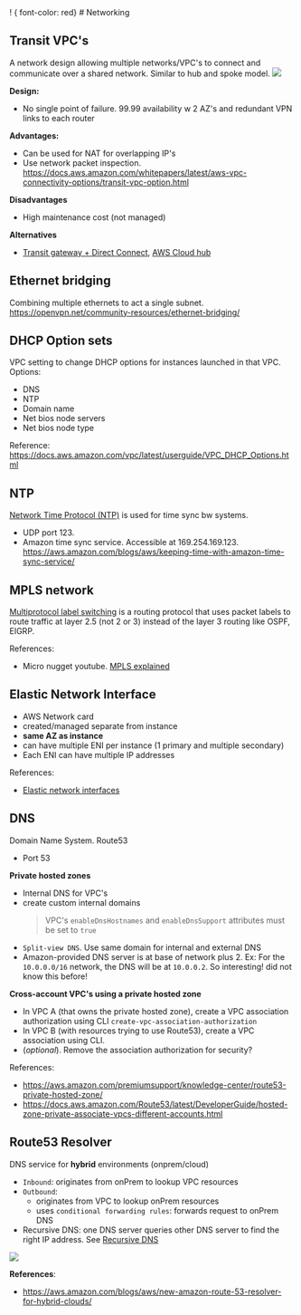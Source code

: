 <styles>
! { font-color: red}
</styles>
# Networking

## Transit VPC's
A network design allowing multiple networks/VPC's to connect and communicate over a shared network. Similar to hub and spoke model. 
![](https://docs.aws.amazon.com/whitepapers/latest/aws-vpc-connectivity-options/images/image23.png)

**Design:**
- No single point of failure. 99.99 availability w 2 AZ's and redundant VPN links to each router 

**Advantages:** 
- Can be used for NAT for overlapping IP's
- Use network packet inspection. https://docs.aws.amazon.com/whitepapers/latest/aws-vpc-connectivity-options/transit-vpc-option.html

**Disadvantages**
- High maintenance cost (not managed) 

**Alternatives**
- [Transit gateway + Direct Connect](https://docs.aws.amazon.com/whitepapers/latest/aws-vpc-connectivity-options/aws-direct-connect-aws-transit-gateway.html), [AWS Cloud hub](https://docs.aws.amazon.com/whitepapers/latest/aws-vpc-connectivity-options/aws-vpn-cloudhub.html)


## Ethernet bridging
Combining multiple ethernets to act a single subnet. https://openvpn.net/community-resources/ethernet-bridging/


## DHCP Option sets
VPC setting to change DHCP options for instances launched in that VPC. 
Options: 
- DNS
- NTP
- Domain name
- Net bios node servers
- Net bios node type

Reference: https://docs.aws.amazon.com/vpc/latest/userguide/VPC_DHCP_Options.html

## NTP
[Network Time Protocol (NTP)](https://en.wikipedia.org/wiki/Network_Time_Protocol) is used for time sync bw systems. 
- UDP port 123. 
- Amazon time sync service. Accessible at 169.254.169.123. https://aws.amazon.com/blogs/aws/keeping-time-with-amazon-time-sync-service/

## MPLS network
[Multiprotocol label switching](https://en.wikipedia.org/wiki/Multiprotocol_Label_Switching) is a routing protocol that uses packet labels to route traffic at layer 2.5 (not 2 or 3) instead of the layer 3 routing like OSPF, EIGRP. 

References: 
- Micro nugget youtube. [MPLS explained](https://www.youtube.com/watch?v=huKkCK8AJ7I&t=1s)

## Elastic Network Interface
- AWS Network card
- created/managed separate from instance
- **same AZ as instance**
- can have multiple ENI per instance (1 primary and multiple secondary)
- Each ENI can have multiple IP addresses

References: 
- [Elastic network interfaces](https://docs.aws.amazon.com/AWSEC2/latest/UserGuide/using-eni.html)

## DNS
Domain Name System. Route53
- Port 53

**Private hosted zones**
- Internal DNS for VPC's
- create custom internal domains
  > VPC's `enableDnsHostnames` and `enableDnsSupport` attributes must be set to `true`
- `Split-view DNS`. Use same domain for internal and external DNS
- Amazon-provided DNS server is at base of network plus 2. Ex: For the `10.0.0.0/16` network, the DNS will be at `10.0.0.2`. So interesting! did not know this before! 

**Cross-account VPC's using a private hosted zone**

- In VPC A (that owns the private hosted zone), create a VPC association authorization using CLI `create-vpc-association-authorization`
- In VPC B (with resources trying to use Route53), create a VPC association using CLI.
- (*optional*). Remove the association authorization for security?

References: 
- https://aws.amazon.com/premiumsupport/knowledge-center/route53-private-hosted-zone/
- https://docs.aws.amazon.com/Route53/latest/DeveloperGuide/hosted-zone-private-associate-vpcs-different-accounts.html


## Route53 Resolver
DNS service for **hybrid** environments (onprem/cloud)
- `Inbound`: originates from onPrem to lookup VPC resources
- `Outbound`: 
  - originates from VPC to lookup onPrem resources
  - uses `conditional forwarding rules`: forwards request to onPrem DNS
- Recursive DNS: one DNS server queries other DNS server to find the right IP address. See [Recursive DNS](https://www.cloudflare.com/learning/dns/what-is-recursive-dns/)

![](https://d2908q01vomqb2.cloudfront.net/da4b9237bacccdf19c0760cab7aec4a8359010b0/2018/11/19/resolver-1-howitworks-3.png)

**References**: 
- https://aws.amazon.com/blogs/aws/new-amazon-route-53-resolver-for-hybrid-clouds/